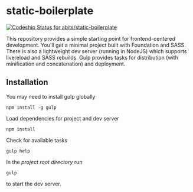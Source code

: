 # static-boilerplate

[ ![Codeship Status for abits/static-boilerplate](https://codeship.com/projects/a58e7a60-667a-0132-9587-66851841475d/status?branch=master)](https://codeship.com/projects/52850)

This repository provides a simple starting point for frontend-centered development.
You'll get a minimal project built with Foundation and SASS.  There is also
a lightweight dev server (running in NodeJS) which supports livereload and SASS rebuilds.
Gulp provides tasks for distribution (with minification and concatenation) and deployment.

## Installation

You may need to install gulp globally

```shell
npm install -g gulp
```

Load dependencies for project and dev server

```shell
npm install
```

Check for available tasks

```shell
gulp help
```

In the *project root directory* run

```shell
gulp
```

to start the dev server.


